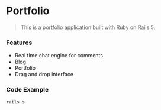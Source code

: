 # Portfolio

> This is a portfolio application built with Ruby on Rails 5.

### Features

- Real time chat engine for comments
- Blog
- Portfolio
- Drag and drop interface

### Code Example

```ruby
rails s
```
